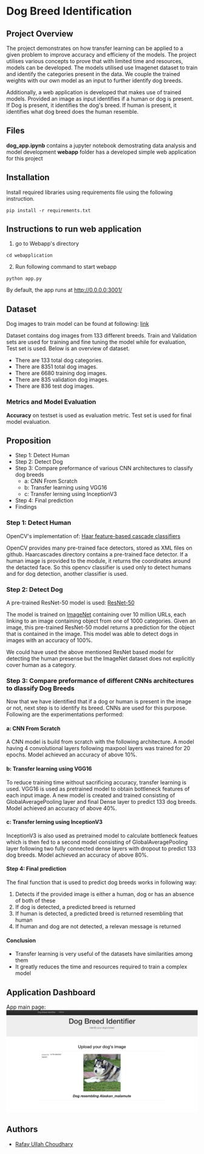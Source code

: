 # Dog Breed Identification


## Project Overview
The project demonstrates on how transfer learning can be applied to a given problem to improve accuracy and efficieny of the models. The project utilises various concepts to prove that with limited time and resources, models can be developed. The models utilised use Imagenet dataset to train and identify the categories present in the data. We couple the trained weights with our own model as an input to further identify dog breeds.

Additionally, a web application is developed that makes use of trained models. Provided an image as input identifies if a human or dog is present. If Dog is present, it identifies the dog's breed. If human is present, it identifies what dog breed does the human resemble.


## Files
**dog_app.ipynb** contains a jupyter notebook demostrating data analysis and model development
**webapp** folder has a developed simple web application for this project


## Installation
Install required libraries using requirements file using the following instruction.
```
pip install -r requirements.txt 
```


## Instructions to run web application
1. go to Webapp's directory
```
cd webapplication
```
2. Run following command to start webapp
```
python app.py

```
By default, the app runs at http://0.0.0.0:3001/


## Dataset
Dog images to train model can be found at following:
[link](https://s3-us-west-1.amazonaws.com/udacity-aind/dog-project/dogImages.zip)

Dataset contains dog images from 133 different breeds. Train and Validation sets are used for training and fine tuning the  model while for evaluation, Test set is used.
Below is an overview of dataset.
* There are 133 total dog categories.
* There are 8351 total dog images.
* There are 6680 training dog images.
* There are 835 validation dog images.
* There are 836 test dog images.

### Metrics and Model Evaluation
**Accuracy** on testset is used as evaluation metric. Test set is used for final model evaluation.

## Proposition
* Step 1: Detect Human
* Step 2: Detect Dog
* Step 3: Compare preformance of various CNN architectures to classify dog breeds 
    * a: CNN From Scratch
    * b: Transfer learning using VGG16
    * c: Transfer lerning using InceptionV3
* Step 4: Final prediction
* Findings

### Step 1: Detect Human
OpenCV's implementation of:
[Haar feature-based cascade classifiers](http://docs.opencv.org/trunk/d7/d8b/tutorial_py_face_detection.html) 

OpenCV provides many pre-trained face detectors, stored as XML files on github. Haarcascades directory contains a pre-trained face detector.
If a human image is provided to the module, it returns the coordinates around the detacted face.
So this opencv classifier is used only to detect humans and for dog detection, another classifier is used.

### Step 2: Detect Dog
A pre-trained ResNet-50 model is used:
[ResNet-50](http://ethereon.github.io/netscope/#/gist/db945b393d40bfa26006) 

The model is trained on [ImageNet](http://www.image-net.org/) containing over 10 million URLs, each linking to an image containing object from one of 1000 categories. Given an image, this pre-trained ResNet-50 model returns a prediction for the object that is contained in the image.
This model was able to detect dogs in images with an accuracy of 100%.

We could have used the above mentioned ResNet based model for detecting the human presense but the ImageNet dataset does not explicitly cover human as a category.

### Step 3: Compare preformance of different CNNs architectures to dlassify Dog Breeds 
Now that we have identified that if a dog or human is present in the image or not, next step is to identify its breed. CNNs are used for this purpose.
Following are the experimentations performed:
#### a: CNN From Scratch
A CNN model is build from scratch with the following architecture.
A model having 4 convolutional layers following maxpool layers was trained for 20 epochs. 
Model achieved an accuracy of above 10%.
#### b: Transfer learning using VGG16
To reduce training time without sacrificing accuracy, transfer learning is used. VGG16 is used as pretrained model to obtain bottleneck features of each input image. A new model is created and trained consisting of GlobalAveragePooling layer and final Dense layer to predict 133 dog breeds. 
Model achieved an accuracy of above 40%.
#### c: Transfer lerning using InceptionV3
InceptionV3 is also used as pretrained model to calculate bottleneck featues which is then fed to a second model consisting of GlobalAveragePooling layer following two fully connected dense layers with dropout to predict 133 dog breeds.
Model achieved an accuracy of above 80%.
#### Step 4: Final prediction
The final function that is used to predict dog breeds works in following way:
1. Detects if the provided image is either a human, dog or has an absence of both of these
2. If dog is detected, a predicted breed is returned
3. If human is detected, a predicted breed is returned resembling that human 
4. If human and dog are not detected, a relevan message is returned

#### Conclusion
* Transfer learning is very useful of the datasets have similarities among them
* It greatly reduces the time and resources required to train a complex model


## Application Dashboard
App main page:
![Main page](https://github.com/rafayullah/Udacity-DogBreedClassifier/blob/main/images/Dashboard_Image.png?raw=true)


## Authors
* [Rafay Ullah Choudhary](https://github.com/rafayullah)
